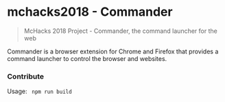 # mchacks2018 - Commander
> McHacks 2018 Project - Commander, the command launcher for the web

Commander is a browser extension for Chrome and Firefox that provides a command launcher to control the browser and websites.

### Contribute
Usage:
` npm run build`
